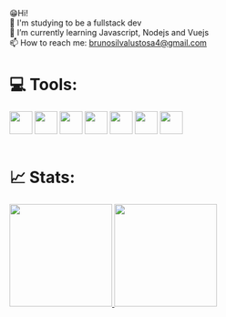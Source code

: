 
😁Hi!<br> 
 📕 I'm studying to be a fullstack dev <br>
 🌱 I’m currently learning Javascript, Nodejs and Vuejs <br>
 📫 How to reach me: brunosilvalustosa4@gmail.com <br>

<div style="display: inline_block">
 <h1>
💻 Tools:
</h1>
  <img align="center" height="40" width="40"
src="https://cdn.jsdelivr.net/gh/devicons/devicon/icons/html5/html5-original.svg" />
  <img align="center" height="40" width="40"
src="https://cdn.jsdelivr.net/gh/devicons/devicon/icons/css3/css3-original.svg" />
  <img align="center" height="40" width="40" 
src="https://cdn.jsdelivr.net/gh/devicons/devicon/icons/bootstrap/bootstrap-original.svg" />
 <img align="center" height="40" width="40" 
src="https://cdn.jsdelivr.net/gh/devicons/devicon/icons/javascript/javascript-original.svg">
  <img align="center" height="40" width="40" 
src="https://cdn.jsdelivr.net/gh/devicons/devicon/icons/java/java-original.svg">
  <img align="center" height="40" width="40"
src="https://cdn.jsdelivr.net/gh/devicons/devicon/icons/c/c-plain.svg" />
  <img align="center" height="40" width="40"
 src="https://cdn.jsdelivr.net/gh/devicons/devicon/icons/cplusplus/cplusplus-plain.svg" />
</div>
<div> <br>
 <h1>
📈 Stats:  
</h1>
  <a href="https://github.com/Brunomelo0">
  <img height="180em" src="https://github-readme-stats.vercel.app/api?username=Brunomelo0&show_icons=true&theme=dracula&include_all_commits=true&count_private=true"/>
  <img height="180em" src="https://github-readme-stats.vercel.app/api/top-langs/?username=brunomelo0&layout=compact&langs_count=7&theme=dracula"/>
</div>
